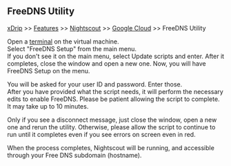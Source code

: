## FreeDNS Utility
[xDrip](../../README.md) >> [Features](../Features_page.md) >> [Nightscout](../Nightscout_page.md) >> [Google Cloud](./GoogleCloud.md) >> FreeDNS Utility  
  
Open a [terminal](./Terminal.md) on the virtual machine.  
Select "FreeDNS Setup" from the main menu.  
If you don't see it on the main menu, select Update scripts and enter.  After it completes, close the window and open a new one.  Now, you will have FreeDNS Setup on the menu.  
  
You will be asked for your user ID and password.  Enter those.  
After you have provided what the script needs, it will perform the necessary edits to enable FreeDNS.  Please be patient allowing the script to complete.  It may take up to 10 minutes.  

Only if you see a disconnect message, just close the window, open a new one and rerun the utility.  Otherwise, please allow the script to continue to run until it completes even if you see errors on screen even in red.  

When the process completes, Nightscout will be running, and accessible through your Free DNS subdomain (hostname).    

